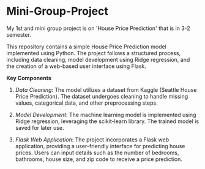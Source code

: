 # Mini-Group-Project
My 1st and mini group project is on 'House Price Prediction' that is in 3-2 semester.

This repository contains a simple House Price Prediction model implemented using Python. The project follows a structured process, including data cleaning, model development using Ridge regression, and the creation of a web-based user interface using Flask.

**Key Components**

1. _Data Cleaning_: The model utilizes a dataset from Kaggle (Seattle House Price Prediction). The dataset undergoes cleaning to handle missing values, categorical data, and other preprocessing steps.

2. _Model Development_: The machine learning model is implemented using Ridge regression, leveraging the scikit-learn library. The trained model is saved for later use.

3. _Flask Web Application_: The project incorporates a Flask web application, providing a user-friendly interface for predicting house prices. Users can input details such as the number of bedrooms, bathrooms, house size, and zip code to receive a price prediction.
